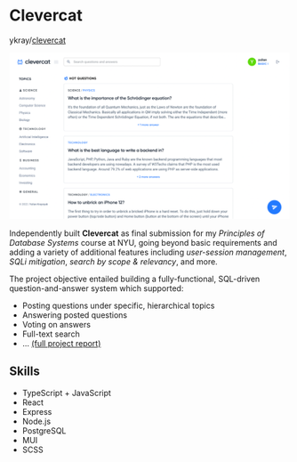 # Clevercat
ykray/[clevercat](https://github.com/ykray/clevercat)

![clevercat-screenshot](/assets/clevercat-ss.png)

Independently built **Clevercat** as final submission for my _Principles of Database Systems_ course at NYU, going beyond basic requirements and adding a variety of additional features including _user-session management_, _SQLi mitigation_, _search by scope & relevancy_, and more.

The project objective entailed building a fully-functional, SQL-driven question-and-answer system which supported:

- Posting questions under specific, hierarchical topics
- Answering posted questions
- Voting on answers
- Full-text search 
- ... [(full project report)](https://docs.google.com/document/d/1zMaOHhK5QVISJhw-zEy4btloMn8hCeytYXa21A--pWg/edit?usp=sharing)


## Skills

- TypeScript + JavaScript
- React
- Express
- Node.js
- PostgreSQL
- MUI
- SCSS
